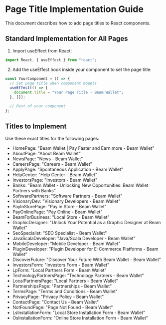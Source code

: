 # Page Title Implementation Guide

This document describes how to add page titles to React components.

## Standard Implementation for All Pages

1. Import useEffect from React:

```jsx
import React, { useEffect } from "react";
```

2. Add the useEffect hook inside your component to set the page title:

```jsx
const YourComponent = () => {
  // Set page title when component mounts
  useEffect(() => {
    document.title = "Your Page Title - Beam Wallet";
  }, []);

  // Rest of your component
};
```

## Titles to Implement

Use these exact titles for the following pages:

- HomePage: "Beam Wallet | Pay Faster and Earn more - Beam Wallet"
- AboutPage: "About Beam Wallet"
- NewsPage: "News - Beam Wallet"
- CareersPage: "Careers - Beam Wallet"
- ApplyPage: "Spontaneous Application - Beam Wallet"
- HelpCenter: "Help Center - Beam Wallet"
- InvestorsPage: "Investors - Beam Wallet"
- Banks: "Beam Wallet - Unlocking New Opportunities: Beam Wallet Partners with Banks"
- SoftwarePartners: "Software Partners - Beam Wallet"
- VisionaryDev: "Visionary Developers - Beam Wallet"
- PayInStorePage: "Pay in Store - Beam Wallet"
- PayOnlinePage: "Pay Online - Beam Wallet"
- BeamForBusiness: "Local Store - Beam Wallet"
- GraphicDesigner: "Unlock Your Potential as a Graphic Designer at Beam Wallet"
- SeoSpecialist: "SEO Specialist - Beam Wallet"
- JavaScalaDeveloper: "Java/Scala Developer - Beam Wallet"
- MobileDeveloper: "Mobile Developer - Beam Wallet"
- PluginDeveloper: "Plugin Developer for E-Commerce Platforms - Beam Wallet"
- DiscoverFuture: "Discover Your Future With Beam Wallet - Beam Wallet"
- InvestorsForm: "Investors Form - Beam Wallet"
- LpForm: "Local Partners Form - Beam Wallet"
- TechnologyPartnersPage: "Technology Partners - Beam Wallet"
- LocalPartnersPage: "Local Partners - Beam Wallet"
- PartnershipsPage: "Partnerships - Beam Wallet"
- TermsPage: "Terms and Conditions - Beam Wallet"
- PrivacyPage: "Privacy Policy - Beam Wallet"
- ContactPage: "Contact Us - Beam Wallet"
- NotFoundPage: "Page Not Found - Beam Wallet"
- LsInstallationForm: "Local Store Installation Form - Beam Wallet"
- OsInstallationForm: "Online Store Installation Form - Beam Wallet"
